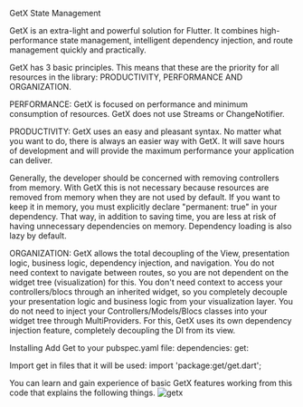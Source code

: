 GetX State Management

GetX is an extra-light and powerful solution for Flutter. It combines high-performance state management, intelligent dependency injection, and route management quickly and practically.

GetX has 3 basic principles. This means that these are the priority for all resources in the library: PRODUCTIVITY, PERFORMANCE AND ORGANIZATION.

PERFORMANCE: GetX is focused on performance and minimum consumption of resources. GetX does not use Streams or ChangeNotifier.

PRODUCTIVITY: GetX uses an easy and pleasant syntax. No matter what you want to do, there is always an easier way with GetX. It will save hours of development and will provide the maximum performance your application can deliver.

Generally, the developer should be concerned with removing controllers from memory. With GetX this is not necessary because resources are removed from memory when they are not used by default. If you want to keep it in memory, you must explicitly declare "permanent: true" in your dependency. That way, in addition to saving time, you are less at risk of having unnecessary dependencies on memory. Dependency loading is also lazy by default.

ORGANIZATION: GetX allows the total decoupling of the View, presentation logic, business logic, dependency injection, and navigation. You do not need context to navigate between routes, so you are not dependent on the widget tree (visualization) for this. You don't need context to access your controllers/blocs through an inherited widget, so you completely decouple your presentation logic and business logic from your visualization layer. You do not need to inject your Controllers/Models/Blocs classes into your widget tree through MultiProviders. For this, GetX uses its own dependency injection feature, completely decoupling the DI from its view.

Installing 
Add Get to your pubspec.yaml file:
dependencies:
  get:

Import get in files that it will be used:
import 'package:get/get.dart';

You can learn and gain experience of basic GetX features working from this code that explains the following things. 
![getx](https://github.com/user-attachments/assets/b303bd06-9f72-409d-ba5b-3a35a97b7bfa)
